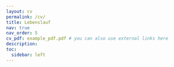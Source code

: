 ```yaml
---
layout: cv
permalink: /cv/
title: Lebenslauf
nav: true
nav_order: 5
cv_pdf: example_pdf.pdf # you can also use external links here
description: 
toc:
  sidebar: left
---
```

